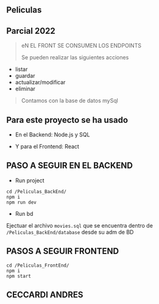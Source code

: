 ## Peliculas
## Parcial 2022

>eN EL FRONT SE CONSUMEN LOS ENDPOINTS
>
> Se pueden realizar las siguientes acciones

* listar
* guardar 
* actualizar/modificar
* eliminar
>
> Contamos con la base de datos mySql

##  Para este proyecto se ha usado 

* En el Backend: Node.js y SQL

* Y para el Frontend: React

##  PASO A SEGUIR EN EL BACKEND
* Run project

```
cd /Peliculas_BackEnd/
npm i
npm run dev
```

* Run bd

Ejectuar el archivo `movies.sql` que se encuentra dentro de `/Peliculas_BackEnd/database` desde su adm de BD


##  PASOS A SEGUIR FRONTEND
```
cd /Peliculas_FrontEnd/
npm i
npm start
```
## CECCARDI ANDRES
